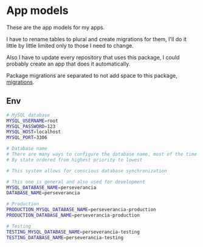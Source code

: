 # App models

These are the app models for my apps.

<!-- I can simply ask AI to generate migrations haha -->

I have to rename tables to plural and create migrations for them, I'll do it little by little limited only to those I need to change.

Also I have to update every repository that uses this package, I could probably create an app that does it automatically.

Package migrations are separated to not add space to this package, [migrations](https://github.com/FelixRiddle/sequelize-migrations).

## Env

```bash
# MySQL database
MYSQL_USERNAME=root
MYSQL_PASSWORD=123
MYSQL_HOST=localhost
MYSQL_PORT=3306

# Database name
# There are many ways to configure the database name, most of the time they depend on the state of the app
# By state ordered from highest priority to lowest

# This system allows for conscious database synchronization

# This one is general and also used for development
MYSQL_DATABASE_NAME=perseverancia
DATABASE_NAME=perseverancia

# Production
PRODUCTION_MYSQL_DATABASE_NAME=perseverancia-production
PRODUCTION_DATABASE_NAME=perseverancia-production

# Testing
TESTING_MYSQL_DATABASE_NAME=perseverancia-testing
TESTING_DATABASE_NAME=perseverancia-testing
```
